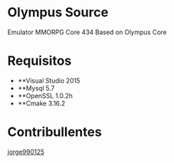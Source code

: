 # Olympus Source


Emulator MMORPG Core 434 Based on Olympus Core 

# Requisitos
- **Visual Studio 2015
- **Mysql 5.7
- **OpenSSL 1.0.2h
- **Cmake 3.16.2


# Contribullentes

[jorge990125](https://github.com/jorge990125)


